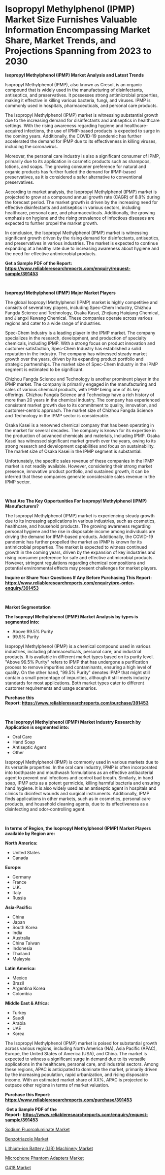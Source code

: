<p><h1>Isopropyl Methylphenol (IPMP) Market Size Furnishes Valuable Information Encompassing Market Share, Market Trends, and Projections Spanning from 2023 to 2030</h1></p><p><strong>Isopropyl Methylphenol (IPMP) Market Analysis and Latest Trends</strong></p>
<p><p>Isopropyl Methylphenol (IPMP), also known as Cresol, is an organic compound that is widely used in the manufacturing of disinfectants, antiseptics, and preservatives. It possesses strong antimicrobial properties, making it effective in killing various bacteria, fungi, and viruses. IPMP is commonly used in hospitals, pharmaceuticals, and personal care products.</p><p>The Isopropyl Methylphenol (IPMP) market is witnessing substantial growth due to the increasing demand for disinfectants and antiseptics in healthcare settings. With the rising awareness regarding hygiene and healthcare-acquired infections, the use of IPMP-based products is expected to surge in the coming years. Additionally, the COVID-19 pandemic has further accelerated the demand for IPMP due to its effectiveness in killing viruses, including the coronavirus.</p><p>Moreover, the personal care industry is also a significant consumer of IPMP, primarily due to its application in cosmetic products such as shampoos, lotions, and soaps. The growing consumer preference for natural and organic products has further fueled the demand for IPMP-based preservatives, as it is considered a safer alternative to conventional preservatives.</p><p>According to market analysis, the Isopropyl Methylphenol (IPMP) market is projected to grow at a compound annual growth rate (CAGR) of 8.8% during the forecast period. The market growth is driven by the increasing need for effective disinfectants and antiseptics in various sectors, including healthcare, personal care, and pharmaceuticals. Additionally, the growing emphasis on hygiene and the rising prevalence of infectious diseases are expected to further propel the market growth.</p><p>In conclusion, the Isopropyl Methylphenol (IPMP) market is witnessing significant growth driven by the rising demand for disinfectants, antiseptics, and preservatives in various industries. The market is expected to continue expanding at a healthy rate due to increasing awareness about hygiene and the need for effective antimicrobial products.</p></p>
<p><strong>Get a Sample PDF of the Report:&nbsp; <a href="https://www.reliableresearchreports.com/enquiry/request-sample/391453">https://www.reliableresearchreports.com/enquiry/request-sample/391453</a></strong></p>
<p>&nbsp;</p>
<p><strong>Isopropyl Methylphenol (IPMP) Major Market Players</strong></p>
<p><p>The global Isopropyl Methylphenol (IPMP) market is highly competitive and consists of several key players, including Spec-Chem Industry, Chizhou Fangda Science and Technology, Osaka Kasei, Zhejiang Haiqiang Chemical, and Jiangxi Kewang Chemical. These companies operate across various regions and cater to a wide range of industries.</p><p>Spec-Chem Industry is a leading player in the IPMP market. The company specializes in the research, development, and production of specialty chemicals, including IPMP. With a strong focus on product innovation and customer satisfaction, Spec-Chem Industry has established a solid reputation in the industry. The company has witnessed steady market growth over the years, driven by its expanding product portfolio and strategic partnerships. The market size of Spec-Chem Industry in the IPMP segment is estimated to be significant.</p><p>Chizhou Fangda Science and Technology is another prominent player in the IPMP market. The company is primarily engaged in the manufacturing and sales of various chemical products, with IPMP being one of its key offerings. Chizhou Fangda Science and Technology have a rich history of more than 20 years in the chemical industry. The company has experienced consistent market growth due to its commitment to quality, innovation, and customer-centric approach. The market size of Chizhou Fangda Science and Technology in the IPMP sector is considerable.</p><p>Osaka Kasei is a renowned chemical company that has been operating in the market for several decades. The company is known for its expertise in the production of advanced chemicals and materials, including IPMP. Osaka Kasei has witnessed significant market growth over the years, owing to its strong research and development capabilities and focus on sustainability. The market size of Osaka Kasei in the IPMP segment is substantial.</p><p>Unfortunately, the specific sales revenue of these companies in the IPMP market is not readily available. However, considering their strong market presence, innovative product portfolio, and sustained growth, it can be inferred that these companies generate considerable sales revenue in the IPMP sector.</p></p>
<p>&nbsp;</p>
<p><strong>What Are The Key Opportunities For Isopropyl Methylphenol (IPMP) Manufacturers?</strong></p>
<p><p>The Isopropyl Methylphenol (IPMP) market is experiencing steady growth due to its increasing applications in various industries, such as cosmetics, healthcare, and household products. The growing awareness regarding personal hygiene and the rise in disposable income among individuals are driving the demand for IPMP-based products. Additionally, the COVID-19 pandemic has further propelled the market as IPMP is known for its antimicrobial properties. The market is expected to witness continued growth in the coming years, driven by the expansion of key industries and rising consumer preference for safe and effective antimicrobial products. However, stringent regulations regarding chemical compositions and potential environmental effects may present challenges for market players.</p></p>
<p><strong>Inquire or Share Your Questions If Any Before Purchasing This Report: <a href="https://www.reliableresearchreports.com/enquiry/pre-order-enquiry/391453">https://www.reliableresearchreports.com/enquiry/pre-order-enquiry/391453</a></strong></p>
<p>&nbsp;</p>
<p><strong>Market Segmentation</strong></p>
<p><strong>The Isopropyl Methylphenol (IPMP) Market Analysis by types is segmented into:</strong></p>
<p><ul><li>Above 99.5% Purity</li><li>99.5% Purity</li></ul></p>
<p><p>Isopropyl Methylphenol (IPMP) is a chemical compound used in various industries, including pharmaceuticals, personal care, and industrial products. It is available in different market types based on its purity level. "Above 99.5% Purity" refers to IPMP that has undergone a purification process to remove impurities and contaminants, ensuring a high level of quality. On the other hand, "99.5% Purity" denotes IPMP that might still contain a small percentage of impurities, although it still meets industry standards for most applications. Both market types cater to different customer requirements and usage scenarios.</p></p>
<p><strong>Purchase this Report:&nbsp;<a href="https://www.reliableresearchreports.com/purchase/391453">https://www.reliableresearchreports.com/purchase/391453</a></strong></p>
<p>&nbsp;</p>
<p><strong>The Isopropyl Methylphenol (IPMP) Market Industry Research by Application is segmented into:</strong></p>
<p><ul><li>Oral Care</li><li>Hand Soap</li><li>Antiseptic Agent</li><li>Other</li></ul></p>
<p><p>Isopropyl Methylphenol (IPMP) is commonly used in various markets due to its versatile properties. In the oral care industry, IPMP is often incorporated into toothpaste and mouthwash formulations as an effective antibacterial agent to prevent oral infections and control bad breath. Similarly, in hand soap, IPMP acts as a potent germicide, killing harmful bacteria and ensuring hand hygiene. It is also widely used as an antiseptic agent in hospitals and clinics to disinfect wounds and surgical instruments. Additionally, IPMP finds applications in other markets, such as in cosmetics, personal care products, and household cleaning agents, due to its effectiveness as a disinfecting and odor-controlling agent.</p></p>
<p>&nbsp;</p>
<p><strong>In terms of Region, the Isopropyl Methylphenol (IPMP) Market Players available by Region are:</strong></p>
<p>
    <p> <strong> North America: </strong>
        <ul>
            <li>United States</li>
            <li>Canada</li>
        </ul>
        </p> 
    <p> <strong> Europe: </strong>
        <ul>
            <li>Germany</li>
            <li>France</li>
            <li>U.K.</li>
            <li>Italy</li>
            <li>Russia</li>
        </ul>
        </p> 
    <p> <strong> Asia-Pacific: </strong>
        <ul>
            <li>China</li>
            <li>Japan</li>
            <li>South Korea</li>
            <li>India</li>
            <li>Australia</li>
            <li>China Taiwan</li>
            <li>Indonesia</li>
            <li>Thailand</li>
            <li>Malaysia</li>
        </ul>
        </p> 
    <p> <strong> Latin America: </strong>
        <ul>
            <li>Mexico</li>
            <li>Brazil</li>
            <li>Argentina Korea</li>
            <li>Colombia</li>
        </ul>
        </p> 
    <p> <strong> Middle East & Africa: </strong>
        <ul>
            <li>Turkey</li>
            <li>Saudi</li>
            <li>Arabia</li>
            <li>UAE</li>
            <li>Korea</li>
        </ul>
    </p>
    </p>
<p><p>The Isopropyl Methylphenol (IPMP) market is poised for substantial growth across various regions, including North America (NA), Asia Pacific (APAC), Europe, the United States of America (USA), and China. The market is expected to witness a significant surge in demand due to its versatile applications in the healthcare, personal care, and industrial sectors. Among these regions, APAC is anticipated to dominate the market, primarily driven by the increasing population, rapid urbanization, and rising disposable income. With an estimated market share of XX%, APAC is projected to outpace other regions in terms of market valuation.</p></p>
<p><strong>Purchase this Report: <a href="https://www.reliableresearchreports.com/purchase/391453">https://www.reliableresearchreports.com/purchase/391453</a></strong></p>
<p>&nbsp;<strong>Get a Sample PDF of the Report:&nbsp;&nbsp;<a href="https://www.reliableresearchreports.com/enquiry/request-sample/391453">https://www.reliableresearchreports.com/enquiry/request-sample/391453</a></strong></p>
<p><strong></strong></p>
<p><p><a href="https://github.com/aasishrp01/Market-Research-Report-List-1/blob/main/sodium-fluoroaluminate-market.md">Sodium Fluoroaluminate Market</a></p><p><a href="https://medium.com/@shiv151299/benzotriazole-market-the-key-to-successful-business-strategy-forecast-till-2030-31148a621bb1">Benzotriazole Market</a></p><p><a href="https://medium.com/@jenniferwhite656/lithium-ion-battery-lib-machinery-market-the-key-to-successful-business-strategy-forecast-till-b0d297988a23">Lithium-ion Battery (LIB) Machinery Market</a></p><p><a href="https://medium.com/@bonniehoppe2023/microphone-phantom-adapters-market-size-cagr-trends-2024-2030-77050078b182">Microphone Phantom Adapters Market</a></p><p><a href="https://github.com/rahu1506/Market-Research-Report-List-1/blob/main/g418-market.md">G418 Market</a></p></p>